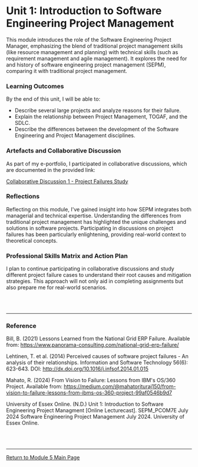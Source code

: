 # Unit 1: Introduction to Software Engineering Project Management

This module introduces the role of the Software Engineering Project Manager, emphasizing the blend of traditional project management skills (like resource management and planning) with technical skills (such as requirement management and agile management). 
It explores the need for and history of software engineering project management (SEPM), comparing it with traditional project management.

### Learning Outcomes
By the end of this unit, I will be able to:
 - Describe several large projects and analyze reasons for their failure.
 - Explain the relationship between Project Management, TOGAF, and the SDLC.
 - Describe the differences between the development of the Software Engineering and Project Management disciplines.

### Artefacts and Collaborative Discussion 
As part of my e-portfolio, I participated in collaborative discussions, which are documented in the provided link:

[Collaborative Discussion 1 - Project Failures Study](SEPM_Unit01_Discussion.pdf)

### Reflections
Reflecting on this module, I've gained insight into how SEPM integrates both managerial and technical expertise. 
Understanding the differences from traditional project management has highlighted the unique challenges and solutions in software projects. 
Participating in discussions on project failures has been particularly enlightening, providing real-world context to theoretical concepts.

### Professional Skills Matrix and Action Plan
I plan to continue participating in collaborative discussions and study different project failure cases to understand their root causes and mitigation strategies. 
This approach will not only aid in completing assignments but also prepare me for real-world scenarios.

<br><br>

---

### Reference
Bill, B. (2021) Lessons Learned from the National Grid ERP Failure. Available from: https://www.panorama-consulting.com/national-grid-erp-failure/

Lehtinen, T. et al. (2014) Perceived causes of software project failures - An analysis of their relationships. Information and Software Technology 56(6): 623-643. DOI: http://dx.doi.org/10.1016/j.infsof.2014.01.015 

Mahato, R. (2024) From Vision to Failure: Lessons from IBM's OS/360 Project. Available from: https://medium.com/@mahatorituraj150/from-vision-to-failure-lessons-from-ibms-os-360-project-99af0546b9d7 

University of Essex Online. (N.D.) Unit 1: Introduction to Software Engineering Project Managment [Online Lecturecast]. SEPM_PCOM7E July 2024 Software Engineering Project Management July 2024. University of Essex Online.

<br><br>

--- 

[Return to Module 5 Main Page](SEPM_main.md)
